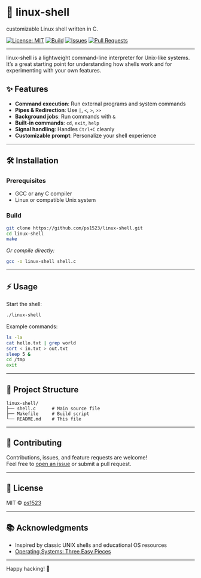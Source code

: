 # 🚀 linux-shell

customizable Linux shell written in C.

[![License: MIT](https://img.shields.io/badge/License-MIT-green.svg)](LICENSE)
[![Build](https://img.shields.io/badge/build-passing-brightgreen)](#)
[![Issues](https://img.shields.io/github/issues/ps1523/linux-shell)](https://github.com/ps1523/linux-shell/issues)
[![Pull Requests](https://img.shields.io/github/issues-pr/ps1523/linux-shell)](https://github.com/ps1523/linux-shell/pulls)

---

linux-shell is a lightweight command-line interpreter for Unix-like systems. It’s a great starting point for understanding how shells work and for experimenting with your own features.

## ✨ Features

- **Command execution**: Run external programs and system commands
- **Pipes & Redirection**: Use `|`, `<`, `>`, `>>`
- **Background jobs**: Run commands with `&`
- **Built-in commands**: `cd`, `exit`, `help`
- **Signal handling**: Handles `Ctrl+C` cleanly
- **Customizable prompt**: Personalize your shell experience

---

## 🛠️ Installation

### Prerequisites

- GCC or any C compiler
- Linux or compatible Unix system

### Build

```bash
git clone https://github.com/ps1523/linux-shell.git
cd linux-shell
make
```
*Or compile directly:*
```bash
gcc -o linux-shell shell.c
```

---

## ⚡ Usage

Start the shell:
```bash
./linux-shell
```
Example commands:
```bash
ls -la
cat hello.txt | grep world
sort < in.txt > out.txt
sleep 5 &
cd /tmp
exit
```

---

## 🧩 Project Structure

```
linux-shell/
├── shell.c      # Main source file
├── Makefile     # Build script
└── README.md    # This file
```

---

## 🙌 Contributing

Contributions, issues, and feature requests are welcome!  
Feel free to [open an issue](https://github.com/ps1523/linux-shell/issues) or submit a pull request.

---

## 📄 License

MIT © [ps1523](https://github.com/ps1523)

---

## 📚 Acknowledgments

- Inspired by classic UNIX shells and educational OS resources  
- [Operating Systems: Three Easy Pieces](https://pages.cs.wisc.edu/~remzi/OSTEP/)

---

Happy hacking! 🐧
